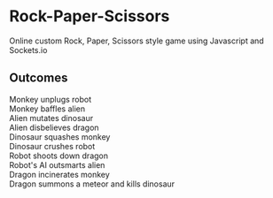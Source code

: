 # Rock-Paper-Scissors
Online custom Rock, Paper, Scissors style game using Javascript and Sockets.io

## Outcomes

Monkey unplugs robot <br/>
Monkey baffles alien <br/>
Alien mutates dinosaur <br/>
Alien disbelieves dragon<br/>
Dinosaur squashes monkey<br/>
Dinosaur crushes robot<br/>
Robot shoots down dragon<br/>
Robot's AI outsmarts alien<br/>
Dragon incinerates monkey<br/>
Dragon summons a meteor and kills dinosaur<br/>
